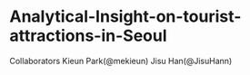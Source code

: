 # Analytical-Insight-on-tourist-attractions-in-Seoul

Collaborators
Kieun Park(@mekieun)
Jisu Han(@JisuHann)
